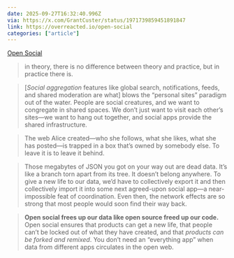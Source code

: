 ```yaml
---
date: 2025-09-27T16:32:40.996Z
via: https://x.com/GrantCuster/status/1971739859451891847
link: https://overreacted.io/open-social
categories: ["article"]
---
```

[Open Social](https://overreacted.io/open-social)

> in theory, there is no difference between theory and practice, but in practice there is.

> [*Social aggregation* features like global search, notifications, feeds, and shared moderation are what] blows the “personal sites” paradigm out of the water. People are social creatures, and we want to congregate in shared spaces. We don’t just want to visit each other’s sites—we want to hang out together, and social apps provide the shared infrastructure.

> The web Alice created—who she follows, what she likes, what she has posted—is trapped in a box that’s owned by somebody else. To leave it is to leave it behind.

> Those megabytes of JSON you got on your way out are dead data. It’s like a branch torn apart from its tree. It doesn’t belong anywhere. To give a new life to our data, we’d have to collectively export it and then collectively import it into some next agreed-upon social app—a near-impossible feat of coordination. Even then, the network effects are so strong that most people would soon find their way back.

> **Open social frees up our data like open source freed up our code.** Open social ensures that products can get a new life, that people can’t be locked out of what they have created, and that _products can be forked and remixed_. You don’t need an “everything app” when data from different apps circulates in the open web.
